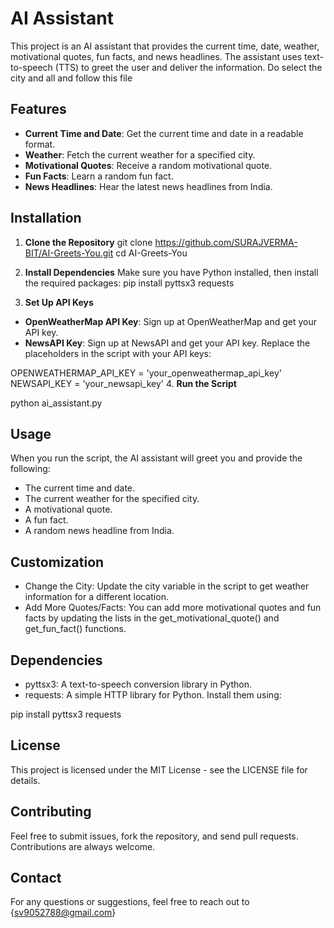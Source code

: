 # AI Assistant

This project is an AI assistant that provides the current time, date, weather, motivational quotes, fun facts, and news headlines. The assistant uses text-to-speech (TTS) to greet the user and deliver the information. Do select the city and all and follow this file

## Features

- **Current Time and Date**: Get the current time and date in a readable format.
- **Weather**: Fetch the current weather for a specified city.
- **Motivational Quotes**: Receive a random motivational quote.
- **Fun Facts**: Learn a random fun fact.
- **News Headlines**: Hear the latest news headlines from India.

## Installation

1. **Clone the Repository**
   git clone https://github.com/SURAJVERMA-BIT/AI-Greets-You.git
   cd AI-Greets-You

2. **Install Dependencies**
Make sure you have Python installed, then install the required packages:
pip install pyttsx3 requests
3. **Set Up API Keys**

- **OpenWeatherMap API Key**: Sign up at OpenWeatherMap and get your API key.
- **NewsAPI Key**: Sign up at NewsAPI and get your API key.
Replace the placeholders in the script with your API keys:

OPENWEATHERMAP_API_KEY = 'your_openweathermap_api_key'
NEWSAPI_KEY = 'your_newsapi_key'
4. **Run the Script**

python ai_assistant.py

## Usage
When you run the script, the AI assistant will greet you and provide the following:

- The current time and date.
- The current weather for the specified city.
- A motivational quote.
- A fun fact.
- A random news headline from India.

## Customization
- Change the City: Update the city variable in the script to get weather information for a different location.
- Add More Quotes/Facts: You can add more motivational quotes and fun facts by updating the lists in the get_motivational_quote() and get_fun_fact() functions.
## Dependencies
- pyttsx3: A text-to-speech conversion library in Python.
- requests: A simple HTTP library for Python.
Install them using:

pip install pyttsx3 requests
## License
This project is licensed under the MIT License - see the LICENSE file for details.

## Contributing
Feel free to submit issues, fork the repository, and send pull requests. Contributions are always welcome.

## Contact
For any questions or suggestions, feel free to reach out to {sv9052788@gmail.com}
